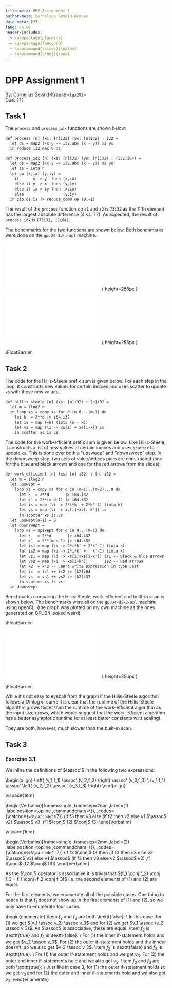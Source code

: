 ```yaml
---
title-meta: DPP Assignment 1
author-meta: Cornelius Sevald-Krause
date-meta: ???
lang: en-GB
header-includes:
  - \usepackage{placeins}
  - \usepackage{fancyvrb}
  - \newcommand{\assoc}{\oplus}
  - \newcommand{\conj}{\vee}
---
```


DPP Assignment 1
=================

By: Cornelius Sevald-Krause `<lgx292>`  
Due: ???

Task 1
------

The `process` and `process_idx` functions are shown below:

```futhark
def process [n] (xs: [n]i32) (ys: [n]i32) : i32 =
  let ds = map2 (\x y -> i32.abs (x - y)) xs ys
  in reduce i32.max 0 ds
```

```futhark
def process_idx [n] (xs: [n]i32) (ys: [n]i32) : (i32,i64) =
  let ds = map2 (\x y -> i32.abs (x - y)) xs ys
  let is = iota n
  let op (x,ix) (y,iy) =
    if      x  > y  then (x,ix)
    else if y  > x  then (y,iy)
    else if ix > iy then (x,ix)
    else                 (y,iy)
  in zip ds is |> reduce_comm op (0,-1)
```

The result of the `process` function on `s1` and `s2` is `73i32` as the 11'th
element has the largest absolute difference (4 vs. 77). As expected, the result
of `process_idx` is `(73i32, 12i64)`.

The benchmarks for the two functions are shown below.
Both benchmarks were done on the `gpu04-diku-apl` machine.

![benchmarks of `test_process`](figures/test_process.pdf){ height=256px }

![Benchmarks of `test_process_idx`](figures/test_process_idx.pdf){ height=256px }

\FloatBarrier

Task 2
------

The code for the Hillis-Steele prefix sum is given below.
For each step in the loop, it constructs new values for certain indices and uses
scatter to update `xs` with these new values.

```futhark
def hillis_steele [n] (xs: [n]i32) : [n]i32 =
  let m = ilog2 n
  in loop xs = copy xs for d in 0...(m-1) do
    let k  = 2**d |> i64.i32
    let is = map (+k) (iota (n - k))
    let vs = map (\i -> xs[i] + xs[i-k]) is
    in scatter xs is vs
```

The code for the work-efficient prefix sum is given below.
Like Hillis-Steele, it constructs a list of new values at certain indices and
uses `scatter` to update `xs`. This is done over both a "upsweep" and
"downsweep" step. In the downsweep step, two sets of value/indices pairs are
constructed (one for the blue and black arrows and one for the red arrows from
the slides).

```futhark
def work_efficient [n] (xs: [n] i32) : [n] i32 =
  let m = ilog2 n
  let upswept =
    loop xs = copy xs for d in (m-1)..(m-2)...0 do
      let k  = 2**d       |> i64.i32
      let k' = 2**(m-d-1) |> i64.i32
      let is = map (\i -> 2*i*k' + 2*k'-1) (iota k)
      let vs = map (\i -> xs[i]+xs[i-k']) is
      in scatter xs is vs
  let upswept[n-1] = 0
  let downswept =
    loop xs = upswept for d in 0...(m-1) do
      let k   = 2**d       |> i64.i32
      let k'  = 2**(m-d-1) |> i64.i32
      let is1 = map (\i -> 2*i*k' + 2*k'-1) (iota k)
      let is2 = map (\i -> 2*i*k' +   k'-1) (iota k)
      let vs1 = map (\i -> xs[i]+xs[i-k']) is1 -- Black & blue arrows
      let vs2 = map (\i -> xs[i+k'])       is2 -- Red arrows
      let k2  = k*2 -- Can't write expression in type cast
      let is  = is1 ++ is2 :> [k2]i64
      let vs  = vs1 ++ vs2 :> [k2]i32
      in scatter xs is vs
  in downswept
```

Benchmarks comparing the Hillis-Steele, work-efficient and built-in scan is
shown below. The benchmarks were all on the `gpu04-diku-apl` machine using
openCL. (the graph was plotted on my own machine as the ones generated on GPU04
looked weird).

\FloatBarrier

![benchmarks of prefix sums](figures/prefix-sum.pdf){ height=256px }

\FloatBarrier

While it's not easy to eyeball from the graph if the Hillis-Steele algorithm
follows a $O( n \log n)$ curve it is clear that the runtime of the Hillis-Steele
algorithm grows faster than the runtime of the work-efficient algorithm as the
input size grows, which would suggest that the work-efficient algorithm has a
better asymptotic runtime (or at least better constants w.r.t scaling).

They are both, however, much slower than the built-in scan.

Task 3
------

### Exercise 3.1

We inline the definitions of $\assoc'$ in the following two expressions:

\begin{align}
    \left( (v_1,f_1) \assoc' (v_2,f_2) \right) \assoc' (v_3,f_3)         \\
    (v_1,f_1)        \assoc' \left( (v_2,f_2)  \assoc' (v_3,f_3) \right)
\end{align}

\vspace{1em}

\begin{Verbatim}[frame=single
                ,framesep=2mm
                ,label=$(1)$
                ,labelposition=topline
                ,commandchars=\\\{\},
                ,codes={\catcode`$=3\catcode`^=7}]
(if f3 then v3 else
       (if f2 then v2 else v1 $\assoc$ v2) $\assoc$ v3
,(f1 $\conj$ f2) $\conj$ f3)
\end{Verbatim}

\vspace{1em}

\begin{Verbatim}[frame=single
                ,framesep=2mm
                ,label=$(2)$
                ,labelposition=topline
                ,commandchars=\\\{\},
                ,codes={\catcode`$=3\catcode`^=7}]
(if f2 $\conj$ f3 then (if f3 then v3 else v2 $\assoc$ v3)
            else v1 $\assoc$ (if f3 then v3 else v2 $\assoc$ v3)
,f1 $\conj$ (f2 $\conj$ f3))
\end{Verbatim}

As the $\conj$ operator is associative it is trivial that
$(f_1 \conj f_2) \conj f_3 = f_1 \conj (f_2 \conj f_3)$ i.e. the second elements
of (1) and (2) are equal.

For the first elements, we enumerate all of the possible cases. One thing to
notice is that $f_1$ does not show up in the first elements of $(1)$ and $(2)$,
so we only have to enumerate four cases.

\begin{enumerate}
    \item $f_2$ and $f_3$ are both \texttt{false}: \\
        In this case, for (1) we get $(v_1 \assoc v_2) \assoc v_3$
        and for (2) we get $v_1 \assoc (v_2 \assoc v_3)$.
        As $\assoc$ is associative, these are equal.
    \item $f_2$ is \texttt{true} and $f_3$ is \texttt{false}: \\
        For (1) the inner if-statement holds and we get $v_2 \assoc v_3$.
        For (2) the outer if-statement holds and the innder doesn't,
        so we also get $v_2 \assoc v_3$.
    \item $f_2$ is \texttt{false} and $f_3$ is \texttt{true}: \\
        For (1) the outer if-statement holds and we get $v_3$.
        For (2) the outer and inner if-statements hold and we also get $v_3$.
    \item $f_2$ and $f_3$ are both \texttt{true}: \\
        Just like in case 3,
        for (1) the outer if-statement holds so we get $v_3$ and
        for (2) the outer and inner if-statements hold and we also get $v_3$.
\end{enumerate}
